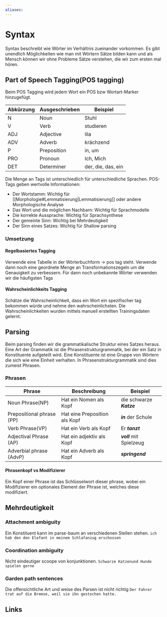 ```yaml
---
aliases: 
---
```

# Syntax 
Syntax beschreibt wie Wörter im Verhältnis zueinander vorkommen. Es gibt unendlich Möglichkeiten wie man mit Wörtern Sätze bilden kann und als Mensch können wir ohne Probleme Sätze verstehen, die wir zum ersten mal hören.
## Part of Speech Tagging(POS tagging)
Beim POS Tagging wird jedem Wort ein POS bzw Wortart-Marker hinzugefügt.

| Abkürzung | Ausgeschrieben | Beispiel           |
| --------- | -------------- | ------------------ |
| N         | Noun           | Stuhl              |
| V         | Verb           | studieren          |
| ADJ       | Adjective      | lila               |
| ADV       | Adverb         | krächzend          |
| P         | Preposition    | in, um             |
| PRO       | Pronoun        | Ich, Mich          |
| DET       | Determiner     | der, die, das, ein |

Die Menge an Tags ist unterschiedlich für unterschiedliche Sprachen.
POS-Tags geben wertvolle Informationen:
- Der Wortstamm: Wichtig für [[Morphologie#Lemmatisierung|Lemmatisierung]] oder andere Morphologische Analyse
- Das Wort und die möglichen Nachbarn: Wichtig für Sprachmodelle
- Die korrekte Aussprache: Wichtig für Sprachsynthese
- Der gemeinte Sinn: Wichtig bei Mehrdeutigkeit
- Der Sinn eines Satzes: Wichtig für Shallow parsing

### Umsetzung
#### Regelbasiertes Tagging
Verwende eine Tabelle in der Wörterbuchform -> pos tag steht. Verwende dann noch eine geordnete Menge an Transformationszegeln um die Genauigkeit zu verbessern. Für dann noch unbekannte Wörter verwenden wir die häufigsten Tags
#### Wahrscheinlichkeits Tagging
Schätze die Wahrscheinlichkeit, dass ein Wort ein spezifischer tag bekommen würde und nehme den wahrscheinlichsten. Die Wahrscheinlichkeiten wurden mittels manuell erstellten Trainingsdaten gelernt.
## Parsing
Beim parsing finden wir die grammatikalische Struktur eines Satzes heraus. 
Eine Art der Grammatik ist die Phrasenstrukturgrammatik, bei der ein Satz in Konstituente aufgeteilt wird. Eine Konstituente ist eine Gruppe von Wörtern die sich wie eine Einheit verhalten. In Phrasenstrukturgrammatik sind dies zumeist Phrasen.
### Phrasen

| Phrase                    | Beschreibung                  | Beispiel                 |
| ------------------------- | ----------------------------- | ------------------------ |
| Noun Phrase(NP)           | Hat ein Nomen als Kopf        | die schwarze ***Katze*** |
| Prepositional phrase (PP) | Hat eine Preposition als Kopf | ***in*** der Schule      |
| Verb Phrase(VP)           | Hat ein Verb als Kopf         | Er ***tanzt***           |
| Adjectival Phrase (AP)    | Hat ein adjektiv als Kopf     | ***voll*** mit Spielzeug |
| Adverbial phrase (AdvP)   | Hat ein Adverb als Kopf       | ***springend***                         |

#### Phrasenkopf vs Modifizierer
Ein Kopf einer Phrase ist das Schlüsselwort dieser phrase, wobei ein Modifizierer ein optionales Element der Phrase ist, welches diese modifiziert.

## Mehrdeutigkeit
### Attachment ambiguity
Ein Konstituent kann im parse-baum an verschiedenen Stellen stehen.
`ich hab den den Elefant in meinem Schlafanzug erschossen`
### Coordination ambiguity
Nicht eindeutiger scoope von konjunktionen.
`Schwarze Katzenund Hunde spielen gerne`

### Garden path sentences
Die offensichtliche Art und weise des Parsen ist nicht richtig
`Der Fahrer trat auf die Bremse, weil sie ihn gestochen hatte.`

## Links